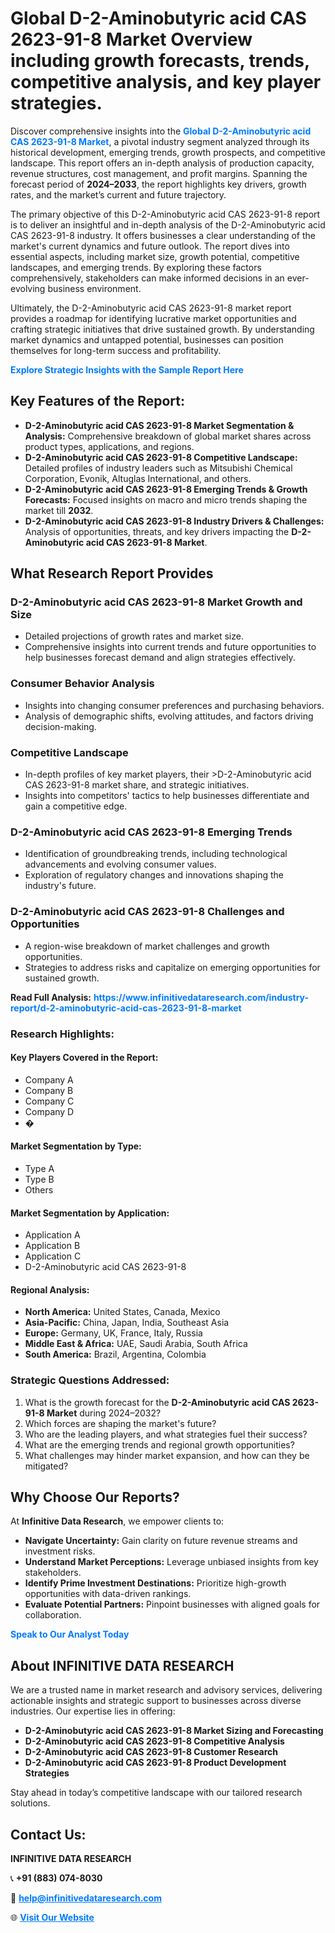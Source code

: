 <h1>Global D-2-Aminobutyric acid CAS 2623-91-8 Market Overview including growth forecasts, trends, competitive analysis, and key player strategies.</h1>
<p>
Discover comprehensive insights into the 
<a href="https://www.infinitivedataresearch.com/industry-report/d-2-aminobutyric-acid-cas-2623-91-8-market" rel="dofollow" style="color: #007BFF; text-decoration: none;"><strong>Global D-2-Aminobutyric acid CAS 2623-91-8 Market</strong></a>, a pivotal industry segment analyzed through its historical development, emerging trends, growth prospects, and competitive landscape. This report offers an in-depth analysis of production capacity, revenue structures, cost management, and profit margins. Spanning the forecast period of <strong>2024–2033</strong>, the report highlights key drivers, growth rates, and the market’s current and future trajectory.
</p>
<p>
The primary objective of this D-2-Aminobutyric acid CAS 2623-91-8 report is to deliver an insightful and in-depth analysis of the D-2-Aminobutyric acid CAS 2623-91-8 industry. It offers businesses a clear understanding of the market's current dynamics and future outlook. The report dives into essential aspects, including market size, growth potential, competitive landscapes, and emerging trends. By exploring these factors comprehensively, stakeholders can make informed decisions in an ever-evolving business environment.
</p>
<p>
Ultimately, the D-2-Aminobutyric acid CAS 2623-91-8 market report provides a roadmap for identifying lucrative market opportunities and crafting strategic initiatives that drive sustained growth. By understanding market dynamics and untapped potential, businesses can position themselves for long-term success and profitability.
</p>
<p>
<a href="https://www.infinitivedataresearch.com/request-sample/reportId=111856" style="color: #007BFF; text-decoration: none;"><strong>Explore Strategic Insights with the Sample Report Here</strong></a>
</p>

<h2>Key Features of the Report:</h2>
<ul>
<li><strong>D-2-Aminobutyric acid CAS 2623-91-8 Market Segmentation & Analysis:</strong> Comprehensive breakdown of global market shares across product types, applications, and regions.</li>
<li><strong>D-2-Aminobutyric acid CAS 2623-91-8 Competitive Landscape:</strong> Detailed profiles of industry leaders such as Mitsubishi Chemical Corporation, Evonik, Altuglas International, and others.</li>
<li><strong>D-2-Aminobutyric acid CAS 2623-91-8 Emerging Trends & Growth Forecasts:</strong> Focused insights on macro and micro trends shaping the market till <strong>2032</strong>.</li>
<li><strong>D-2-Aminobutyric acid CAS 2623-91-8 Industry Drivers & Challenges:</strong> Analysis of opportunities, threats, and key drivers impacting the <strong>D-2-Aminobutyric acid CAS 2623-91-8 Market</strong>.</li>
</ul>

<h2>What Research Report Provides</h2>
<h3>D-2-Aminobutyric acid CAS 2623-91-8 Market Growth and Size</h3>
<ul>
<li>Detailed projections of growth rates and market size.</li>
<li>Comprehensive insights into current trends and future opportunities to help businesses forecast demand and align strategies effectively.</li>
</ul>

<h3>Consumer Behavior Analysis</h3>
<ul>
<li>Insights into changing consumer preferences and purchasing behaviors.</li>
<li>Analysis of demographic shifts, evolving attitudes, and factors driving decision-making.</li>
</ul>

<h3>Competitive Landscape</h3>
<ul>
<li>In-depth profiles of key market players, their >D-2-Aminobutyric acid CAS 2623-91-8 market share, and strategic initiatives.</li>
<li>Insights into competitors' tactics to help businesses differentiate and gain a competitive edge.</li>
</ul>

<h3>D-2-Aminobutyric acid CAS 2623-91-8 Emerging Trends</h3>
<ul>
<li>Identification of groundbreaking trends, including technological advancements and evolving consumer values.</li>
<li>Exploration of regulatory changes and innovations shaping the industry's future.</li>
</ul>

<h3>D-2-Aminobutyric acid CAS 2623-91-8 Challenges and Opportunities</h3>
<ul>
<li>A region-wise breakdown of market challenges and growth opportunities.</li>
<li>Strategies to address risks and capitalize on emerging opportunities for sustained growth.</li>
</ul>
<p><strong>Read Full Analysis:</strong> <a href="https://www.infinitivedataresearch.com/industry-report/d-2-aminobutyric-acid-cas-2623-91-8-market" rel="dofollow" style="color: #007BFF; text-decoration: none;"><strong>https://www.infinitivedataresearch.com/industry-report/d-2-aminobutyric-acid-cas-2623-91-8-market</strong></a></p>
<h3>Research Highlights:</h3>
<h4>Key Players Covered in the Report:</h4>
<ul><li>Company A</li><li>Company B</li><li>Company C</li><li>Company D</li><li>�</li></ul>
<h4>Market Segmentation by Type:</h4>
<ul><li>Type A</li><li>Type B</li><li>Others</li></ul>
<h4>Market Segmentation by Application:</h4>
<ul><li>Application A</li><li>Application B</li><li>Application C</li><li>D-2-Aminobutyric acid CAS 2623-91-8</li></ul>

<h4>Regional Analysis:</h4>
<ul>
<li><strong>North America:</strong> United States, Canada, Mexico</li>
<li><strong>Asia-Pacific:</strong> China, Japan, India, Southeast Asia</li>
<li><strong>Europe:</strong> Germany, UK, France, Italy, Russia</li>
<li><strong>Middle East & Africa:</strong> UAE, Saudi Arabia, South Africa</li>
<li><strong>South America:</strong> Brazil, Argentina, Colombia</li>
</ul>

<h3>Strategic Questions Addressed:</h3>
<ol>
<li>What is the growth forecast for the <strong>D-2-Aminobutyric acid CAS 2623-91-8 Market</strong> during 2024–2032?</li>
<li>Which forces are shaping the market's future?</li>
<li>Who are the leading players, and what strategies fuel their success?</li>
<li>What are the emerging trends and regional growth opportunities?</li>
<li>What challenges may hinder market expansion, and how can they be mitigated?</li>
</ol>

<h2>Why Choose Our Reports?</h2>
<p>At <strong>Infinitive Data Research</strong>, we empower clients to:</p>
<ul>
<li><strong>Navigate Uncertainty:</strong> Gain clarity on future revenue streams and investment risks.</li>
<li><strong>Understand Market Perceptions:</strong> Leverage unbiased insights from key stakeholders.</li>
<li><strong>Identify Prime Investment Destinations:</strong> Prioritize high-growth opportunities with data-driven rankings.</li>
<li><strong>Evaluate Potential Partners:</strong> Pinpoint businesses with aligned goals for collaboration.</li>
</ul>
<p><a href="https://www.infinitivedataresearch.com/industry-report/d-2-aminobutyric-acid-cas-2623-91-8-market" rel="dofollow" style="color: #007BFF; text-decoration: none;"><strong>Speak to Our Analyst Today</strong></a></p>

<h2>About INFINITIVE DATA RESEARCH</h2>
<p>We are a trusted name in market research and advisory services, delivering actionable insights and strategic support to businesses across diverse industries. Our expertise lies in offering:</p>
<ul>
<li><strong>D-2-Aminobutyric acid CAS 2623-91-8 Market Sizing and Forecasting</strong></li>
<li><strong>D-2-Aminobutyric acid CAS 2623-91-8 Competitive Analysis</strong></li>
<li><strong>D-2-Aminobutyric acid CAS 2623-91-8 Customer Research</strong></li>
<li><strong>D-2-Aminobutyric acid CAS 2623-91-8 Product Development Strategies</strong></li>
</ul>
<p>Stay ahead in today’s competitive landscape with our tailored research solutions.</p>

<h2>Contact Us:</h2>
<p><strong>INFINITIVE DATA RESEARCH</strong></p>
<p>📞 <strong>+91 (883) 074-8030</strong></p>
<p>📧 <strong><a href="mailto:help@infinitivedataresearch.com" style="color: #007BFF;">help@infinitivedataresearch.com</a></strong></p>
<p>🌐 <strong><a href="https://www.infinitivedataresearch.com" rel="dofollow" style="color: #007BFF;">Visit Our Website</a></strong></p>